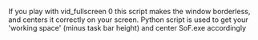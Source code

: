 If you play with vid_fullscreen 0 this script makes the window borderless, and centers it correctly on your screen.
Python script is used to get your 'working space' (minus task bar height) and center SoF.exe accordingly
